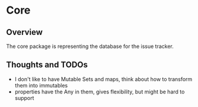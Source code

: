 # Core

## Overview

The core package is representing the database for the issue tracker. 

## Thoughts and TODOs

* I don't like to have Mutable Sets and maps, think about how to transform them into immutables
* properties have the Any in them, gives flexibility, but might be hard to support
